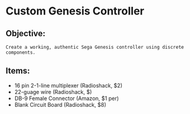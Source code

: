 # Custom Genesis Controller

## Objective:
	Create a working, authentic Sega Genesis controller using discrete components.
	
## Items:
* 16 pin 2-1-line multiplexer (Radioshack, $2)
* 22-guage wire (Radioshack, $)
* DB-9 Female Connector (Amazon, $1 per)
* Blank Circuit Board (Radioshack, $8)

